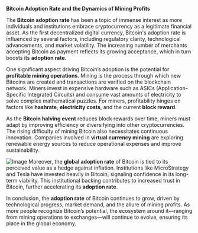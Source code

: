 **Bitcoin Adoption Rate and the Dynamics of Mining Profits**

The **Bitcoin adoption rate** has been a topic of immense interest as more individuals and institutions embrace cryptocurrency as a legitimate financial asset. As the first decentralized digital currency, Bitcoin's adoption rate is influenced by several factors, including regulatory clarity, technological advancements, and market volatility. The increasing number of merchants accepting Bitcoin as payment reflects its growing acceptance, which in turn boosts its **adoption rate**.

One significant aspect driving Bitcoin’s adoption is the potential for **profitable mining operations**. Mining is the process through which new Bitcoins are created and transactions are verified on the blockchain network. Miners invest in expensive hardware such as ASICs (Application-Specific Integrated Circuits) and consume vast amounts of electricity to solve complex mathematical puzzles. For miners, profitability hinges on factors like **hashrate**, **electricity costs**, and the current **block reward**.

As the **Bitcoin halving event** reduces block rewards over time, miners must adapt by improving efficiency or diversifying into other cryptocurrencies. The rising difficulty of mining Bitcoin also necessitates continuous innovation. Companies involved in **virtual currency mining** are exploring renewable energy sources to reduce operational expenses and improve sustainability.


![Image](https://github.com/user-attachments/assets/31692037-0104-4703-abd1-696b6a7dd41b)
Moreover, the **global adoption rate** of Bitcoin is tied to its perceived value as a hedge against inflation. Institutions like MicroStrategy and Tesla have invested heavily in Bitcoin, signaling confidence in its long-term viability. This institutional backing contributes to increased trust in Bitcoin, further accelerating its **adoption rate**.

In conclusion, the **adoption rate** of Bitcoin continues to grow, driven by technological progress, market demand, and the allure of mining profits. As more people recognize Bitcoin’s potential, the ecosystem around it—ranging from mining operations to exchanges—will continue to evolve, ensuring its place in the global economy.